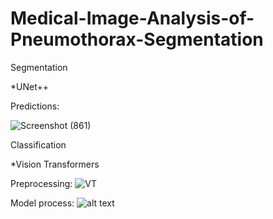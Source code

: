 # Medical-Image-Analysis-of-Pneumothorax-Segmentation

Segmentation 

*UNet++ 

Predictions:

![Screenshot (861)](https://user-images.githubusercontent.com/34074339/126292915-8004ff66-427d-4500-b6ba-57a897705ecf.png)


Classification 

*Vision Transformers

Preprocessing:
![VT](https://user-images.githubusercontent.com/34074339/126175586-f8e1f625-0cfe-4413-949f-407da0f1e7e9.png)

Model process:
![alt text](https://1.bp.blogspot.com/-_mnVfmzvJWc/X8gMzhZ7SkI/AAAAAAAAG24/8gW2AHEoqUQrBwOqjhYB37A7OOjNyKuNgCLcBGAsYHQ/s1600/image1.gif
)



